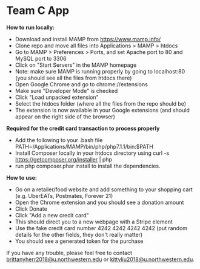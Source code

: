 # Team C App

**How to run locally:**
- Download and install MAMP from https://www.mamp.info/
- Clone repo and move all files into Applications > MAMP > htdocs
- Go to MAMP > Preferences > Ports, and set Apache port to 80 and MySQL port to 3306
- Click on "Start Servers" in the MAMP homepage
- Note: make sure MAMP is running properly by going to localhost:80 (you should see all the files from htdocs there)
- Open Google Chrome and go to chrome://extensions
- Make sure "Developer Mode" is checked
- Click "Load unpacked extension"
- Select the htdocs folder (where all the files from the repo should be)
- The extension is now available in your Google extensions (and should appear on the right side of the browser)


**Required for the credit card transaction to process properly**
- Add the following to your .bash file PATH=/Applications/MAMP/bin/php/php7.1.1/bin:$PATH
- Install Composer locally in your htdocs directory using curl -s https://getcomposer.org/installer | php
- run php composer.phar install to install the dependencies.

**How to use:**
- Go on a retailer/food website and add something to your shopping cart (e.g. UberEATs, Postmates, Forever 21)
- Open the Chrome extension and you should see a donation amount
- Click Donate
- Click "Add a new credit card"
- This should direct you to a new webpage with a Stripe element
- Use the fake credit card number 4242 4242 4242 4242 (put random details for the other fields, they don't really matter)
- You should see a generated token for the purchase

If you have any trouble, please feel free to contact brittanyherr2018@u.northwestern.edu or kittyliu2018@u.northwestern.edu.
